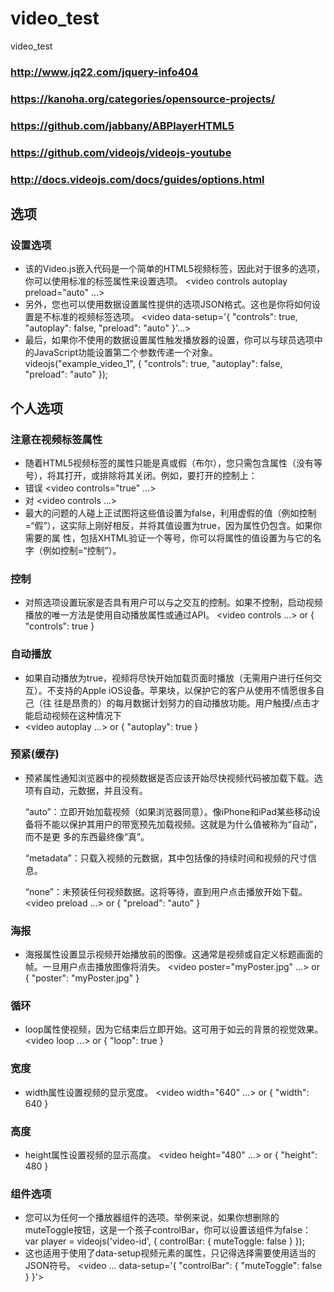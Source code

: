 # video_test
video_test
### http://www.jq22.com/jquery-info404
### https://kanoha.org/categories/opensource-projects/
### https://github.com/jabbany/ABPlayerHTML5
### https://github.com/videojs/videojs-youtube
### http://docs.videojs.com/docs/guides/options.html

## 选项

### 设置选项
* 该的Video.js嵌入代码是一个简单的HTML5视频标签，因此对于很多的选项，你可以使用标准的标签属性来设置选项。
    <video controls autoplay preload="auto" ...>
* 另外，您也可以使用数据设置属性提供的选项JSON格式。这也是你将如何设置是不标准的视频标签选项。
    <video data-setup='{ "controls": true, "autoplay": false, "preload": "auto" }'...>
* 最后，如果你不使用的数据设置属性触发播放器的设置，你可以与球员选项中的JavaScript功能设置第二个参数传递一个对象。
    videojs("example_video_1", { "controls": true, "autoplay": false, "preload": "auto" });

## 个人选项
### 注意在视频标签属性
* 随着HTML5视频标签的属性只能是真或假（布尔），您只需包含属性（没有等号），将其打开，或排除将其关闭。例如，要打开的控制上：
* 错误
    <video controls="true" ...>
* 对
    <video controls ...>
* 最大的问题的人碰上正试图将这些值设置为false，利用虚假的值（例如控制=“假”），这实际上刚好相反，并将其值设置为true，因为属性仍包含。如果你需要的属
性，包括XHTML验证一个等号，你可以将属性的值设置为与它的名字（例如控制=“控制”）。

### 控制
* 对照选项设置玩家是否具有用户可以与之交互的控制。如果不控制，启动视频播放的唯一方法是使用自动播放属性或通过API。
    <video controls ...>
    or
    { "controls": true }

### 自动播放
* 如果自动播放为true，视频将尽快开始加载页面时播放（无需用户进行任何交互）。不支持的Apple iOS设备。苹果块，以保护它的客户从使用不情愿很多自己（往
往是昂贵的）的每月数据计划努力的自动播放功能。用户触摸/点击才能启动视频在这种情况下
* <video autoplay ...>
  or
  { "autoplay": true }

### 预紧(缓存)
* 预紧属性通知浏览器中的视频数据是否应该开始尽快视频代码被加载下载。选项有自动，元数据，并且没有。

  “auto”：立即开始加载视频（如果浏览器同意）。像iPhone和iPad某些移动设备将不能以保护其用户的带宽预先加载视频。这就是为什么值被称为“自动”，而不是更
  多的东西最终像“真”。

  “metadata”：只载入视频的元数据，其中包括像的持续时间和视频的尺寸信息。

  “none”：未预装任何视频数据。这将等待，直到用户点击播放开始下载。
    <video preload ...>
    or
    { "preload": "auto" }

### 海报
* 海报属性设置显示视频开始播放前的图像。这通常是视频或自定义标题画面的帧。一旦用户点击播放图像将消失。
    <video poster="myPoster.jpg" ...>
    or
    { "poster": "myPoster.jpg" }

### 循环
* loop属性使视频，因为它结束后立即开始。这可用于如云的背景的视觉效果。
    <video loop ...>
    or
    { "loop": true }

### 宽度
* width属性设置视频的显示宽度。
    <video width="640" ...>
    or
    { "width": 640 }

### 高度
* height属性设置视频的显示高度。
    <video height="480" ...>
    or
    { "height": 480 }

### 组件选项
* 您可以为任何一个播放器组件的选项。举例来说，如果你想删除的muteToggle按钮，这是一个孩子controlBar，你可以设置该组件为false：
    var player = videojs('video-id', {
        controlBar: {
            muteToggle: false
        }
    });
* 这也适用于使用了data-setup视频元素的属性，只记得选择需要使用适当的JSON符号。
    <video ... data-setup='{ "controlBar": { "muteToggle": false } }'></video>

